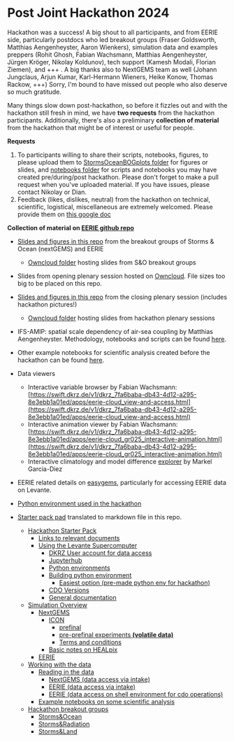 # Post Joint Hackathon 2024

Hackathon was a success!  A big shout to all participants, and from EERIE side, particularly postdocs who led breakout groups (Fraser Goldsworth, Matthias Aengenheyster, Aaron Wienkers), simulation data and examples preppers (Rohit Ghosh, Fabian Wachsmann, Matthias Aengenheyster, Jürgen Kröger, Nikolay Koldunov), tech support (Kamesh Modali, Florian Ziemen), and +++ . A big thanks also to NextGEMS team as well (Johann Jungclaus, Arjun Kumar, Karl-Hermann Wieners, Heike Konow, Thomas Rackow, +++)  Sorry, I'm bound to have missed out people who also deserve so much gratitude. 

Many things slow down post-hackathon, so before it fizzles out and with the hackathon still fresh in mind, we have **two requests** from the hackathon participants. Additionally, there's also a preliminary **collection of material** from the hackathon that might be of interest or useful for people. 

**Requests**
1)  To participants willing to share their scripts, notebooks, figures, to please upload them to [StormsOceanBOGplots folder](https://github.com/eerie-project/EERIE_hackathon_2023/tree/main/results_hamburg_hackathon_2024/StormsOceanBOGplots) for figures or slides, and [notebooks folder](https://github.com/eerie-project/EERIE_hackathon_2023/tree/main/results_hamburg_hackathon_2024/notebooks) for scripts and notebooks you may have created pre/during/post hackathon. Please don't forget to make a pull request when you've uploaded material. If you have issues, please contact Nikolay or Dian. 
2) Feedback (likes, dislikes, neutral) from the hackathon on technical, scientific, logistical, miscellaneous are extremely welcomed. Please provide them on [this google doc](https://docs.google.com/document/d/1Y9oTEQ4vZicsjnJ4buEOvGeavqp8BgTi-kiwmSzlBds/edit)


**Collection of material on [EERIE github repo](https://github.com/eerie-project/EERIE_hackathon_2023/tree/main/results_hamburg_hackathon_2024)**
- [Slides and figures in this repo](StormsOceanBOGplots) from the breakout groups of Storms & Ocean (nextGEMS) and EERIE
  - [Owncloud folder](https://owncloud.gwdg.de/index.php/s/z3pHKrPkqSvLeJc) hosting slides from S&O breakout groups
- Slides from opening plenary session hosted on [Owncloud](https://owncloud.gwdg.de/index.php/s/uTnNx02YuENDwYT?path=%2Fopening). File sizes too big to be placed on this repo.
- [Slides and figures in this repo](ClosingPlenary) from the closing plenary session (includes hackathon pictures!)
  - [Owncloud folder](https://owncloud.gwdg.de/index.php/s/uTnNx02YuENDwYT?path=%2F) hosting slides from hackathon plenary sessions

- IFS-AMIP: spatial scale dependency of air-sea coupling by Matthias Aengenheyster. Methodology, notebooks and scripts can be found [here](../pre-joint-hackathon-2024/mesoscale-air-sea-coupling/IFS-FESOM/README.md).
- Other example notebooks for scientific analysis created before the hackathon can be found [here](../pre-joint-hackathon-2024/README.md).

- Data viewers
  - Interactive variable browser by Fabian Wachsmann: [https://swift.dkrz.de/v1/dkrz_7fa6baba-db43-4d12-a295-8e3ebb1a01ed/apps/eerie-cloud_view-and-access.html](https://swift.dkrz.de/v1/dkrz_7fa6baba-db43-4d12-a295-8e3ebb1a01ed/apps/eerie-cloud_view-and-access.html)
  - Interactive animation viewer by Fabian Wachsmann: [https://swift.dkrz.de/v1/dkrz_7fa6baba-db43-4d12-a295-8e3ebb1a01ed/apps/eerie-cloud_gr025_interactive-animation.html](https://swift.dkrz.de/v1/dkrz_7fa6baba-db43-4d12-a295-8e3ebb1a01ed/apps/eerie-cloud_gr025_interactive-animation.html)
  - Interactive climatology and model difference [explorer](notebooks/IFS_AMIP_explorer.ipynb) by Markel Garcia-Diez

- EERIE related details on [easygems](https://easy.gems.dkrz.de/simulations/EERIE/index.html#), particularly for accessing EERIE data on Levante. 
- [Python environment used in the hackathon](BuildPyEnv.md)
  
- [Starter pack pad](StarterPackPad.md) translated to markdown file in this repo. 
  - [Hackathon Starter Pack](StarterPackPad.md#hackathon-starter-pack)
    * [Links to relevant documents](StarterPackPad.md#links-to-relevant-documents)
    * [Using the Levante Supercomputer](StarterPackPad.md#using-the-levante-supercomputer)
      + [DKRZ User account for data access](StarterPackPad.md#dkrz-user-account-for-data-access)
      + [Jupyterhub](StarterPackPad.md#jupyterhub)
      + [Python environments](StarterPackPad.md#python-environments)
      + [Building python environment](StarterPackPad.md#building-python-environment)
        - [Easiest option (pre-made python env for hackathon)](StarterPackPad.md#easiest-option-pre-made-python-env-for-hackathon)
      + [CDO Versions](StarterPackPad.md#cdo-versions)
      + [General documentation](StarterPackPad.md#general-documentation)
  - [Simulation Overview](StarterPackPad.md#simulation-overview)
    * [NextGEMS](StarterPackPad.md#nextgems)
      + [ICON](StarterPackPad.md#icon)
        - [prefinal](StarterPackPad.md#prefinal)
        - [pre-prefinal experiments **(volatile data)**](StarterPackPad.md#pre-prefinal-experiments-zapvolatile-data)
        - [Terms and conditions](StarterPackPad.md#terms-and-conditions)
      + [Basic notes on HEALpix](StarterPackPad.md#basic-notes-on-healpix)
    * [EERIE](StarterPackPad.md#eerie)
  - [Working with the data](StarterPackPad.md#working-with-the-data)
    * [Reading in the data](StarterPackPad.md#reading-in-the-data)
      + [NextGEMS (data access via intake)](StarterPackPad.md#nextgems-data-access-via-intake)
      + [EERIE (data access via intake)](StarterPackPad.md#eerie-data-access-via-intake)
      + [EERIE (data access on shell environment for cdo operations)](StarterPackPad.md#eerie-data-access-on-shell-environment-for-cdo-operations)
    * [Example notebooks on some scientific analysis](StarterPackPad.md#example-notebooks-on-some-scientific-analysis)
  - [Hackathon breakout groups](StarterPackPad.md#hackathon-breakout-groups)
    * [Storms&Ocean](StarterPackPad.md#stormsocean)
    * [Storms&Radiation](StarterPackPad.md#stormsradiation)
    * [Storms&Land](StarterPackPad.md#stormsland)
 

